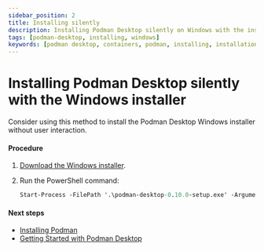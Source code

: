 ```yaml
---
sidebar_position: 2
title: Installing silently
description: Installing Podman Desktop silently on Windows with the installer
tags: [podman-desktop, installing, windows]
keywords: [podman desktop, containers, podman, installing, installation, windows]
---
```


# Installing Podman Desktop silently with the Windows installer

Consider using this method to install the Podman Desktop Windows installer without user interaction.

#### Procedure

1. [Download the Windows installer](/downloads/windows).
2. Run the PowerShell command:

   ```ps
   Start-Process -FilePath '.\podman-desktop-0.10.0-setup.exe' -ArgumentList "\S" -Wait
   ```

#### Next steps

- [Installing Podman](installing-podman-with-podman-desktop)
- [Getting Started with Podman Desktop](/docs/getting-started)

